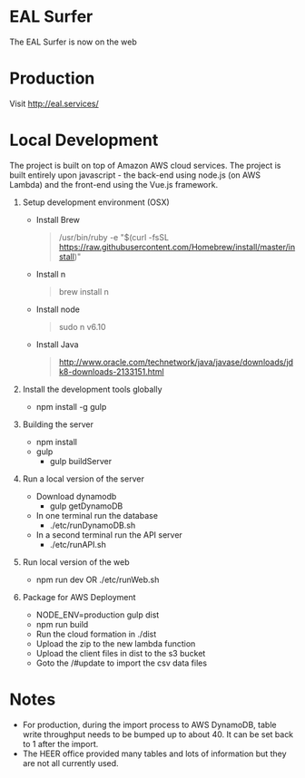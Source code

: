 # EAL Surfer

The EAL Surfer is now on the web

# Production

Visit http://eal.services/

# Local Development

The project is built on top of Amazon AWS cloud services.  The project is built entirely upon javascript - the back-end using node.js (on AWS Lambda) and the front-end using the Vue.js framework.

1. Setup development environment (OSX)

   * Install Brew
     > /usr/bin/ruby -e "$(curl -fsSL https://raw.githubusercontent.com/Homebrew/install/master/install)"
   * Install n
     > brew install n
   * Install node
     > sudo n v6.10
   * Install Java
     > http://www.oracle.com/technetwork/java/javase/downloads/jdk8-downloads-2133151.html

1. Install the development tools globally

   * npm install -g gulp

1. Building the server

   * npm install
   * gulp
     * gulp buildServer

1. Run a local version of the server

   * Download dynamodb
     * gulp getDynamoDB
   * In one terminal run the database
     * ./etc/runDynamoDB.sh
   * In a second terminal run the API server
     * ./etc/runAPI.sh

1. Run local version of the web

   * npm run dev OR ./etc/runWeb.sh

1. Package for AWS Deployment

   * NODE_ENV=production gulp dist
   * npm run build
   * Run the cloud formation in ./dist
   * Upload the zip to the new lambda function
   * Upload the client files in dist to the s3 bucket
   * Goto the /#update to import the csv data files

# Notes

  * For production, during the import process to AWS DynamoDB, table write throughput needs to be bumped up to about 40. It can be set back to 1 after the import.
  * The HEER office provided many tables and lots of information but they are not all currently used.